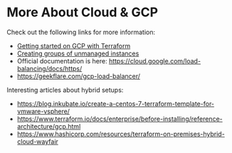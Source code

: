 # More About Cloud & GCP

Check out the following links for more information:

* [Getting started on GCP with Terraform](https://cloud.google.com/community/tutorials/getting-started-on-gcp-with-terraform)
* [Creating groups of unmanaged instances](https://cloud.google.com/compute/docs/instance-groups/creating-groups-of-unmanaged-instances)
* Official documentation is here: https://cloud.google.com/load-balancing/docs/https/
* https://geekflare.com/gcp-load-balancer/

Interesting articles about hybrid setups:

* https://blog.inkubate.io/create-a-centos-7-terraform-template-for-vmware-vsphere/
* https://www.terraform.io/docs/enterprise/before-installing/reference-architecture/gcp.html
* https://www.hashicorp.com/resources/terraform-on-premises-hybrid-cloud-wayfair